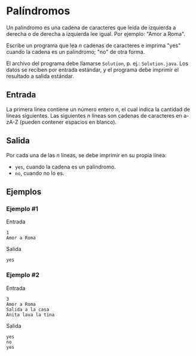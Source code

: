 # Palíndromos

Un palíndromo es una cadena de caracteres que leída de izquierda a derecha o de derecha a izquierda lee igual. Por ejemplo: "Amor a Roma".

Escribe un programa que lea _n_ cadenas de caracteres e imprima "yes" cuando la cadena es un palíndromo; "no" de otra forma.

El archivo del programa debe llamarse `Solution`, p. ej.: `Solution.java`. Los datos se reciben por entrada estándar, y el programa debe imprimir el resultado a salida estándar.

## Entrada

La primera línea contiene un número entero _n_, el cual indica la cantidad de líneas siguientes. Las siguientes _n_ líneas son cadenas de caracteres en a-zA-Z (pueden contener espacios en blanco).

## Salida

Por cada una de las _n_ líneas, se debe imprimir en su propia línea:

- `yes`, cuando la cadena es un palíndromo.
- `no`, cuando no lo es.

## Ejemplos

### Ejemplo #1

Entrada

```text
1
Amor a Roma
```

Salida

```text
yes
```

### Ejemplo #2

Entrada

```text
3
Amor a Roma
Salida a la casa
Anita lava la tina
```
Salida

```text
yes
no
yes
```
